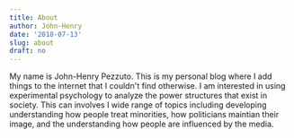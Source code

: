 ```yaml
---
title: About
author: John-Henry
date: '2018-07-13'
slug: about
draft: no
---
```


My name is John-Henry Pezzuto. This is my personal blog where I add things to the internet that I couldn't find otherwise. I am interested in using experimental psychology to analyze the power structures that exist in society. This can involves I wide range of topics including developing understanding how people treat minorities, how politicians maintian their image, and the understanding how people are influenced by the media.